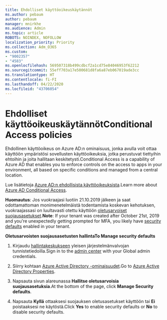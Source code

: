 ```yaml
---
title: Ehdolliset käyttöoikeuskäytännöt
ms.author: pebaum
author: pebaum
manager: mnirkhe
ms.audience: Admin
ms.topic: article
ROBOTS: NOINDEX, NOFOLLOW
localization_priority: Priority
ms.collection: Adm_O365
ms.custom:
- "9002357"
- "4583"
ms.openlocfilehash: 569507318b499cdbcf2a1cd75e84046953f62212
ms.sourcegitcommit: 55eff703a17e500681d8fa6a87eb067019ade3cc
ms.translationtype: HT
ms.contentlocale: fi-FI
ms.lasthandoff: 04/22/2020
ms.locfileid: "43706054"
---
```

# <a name="conditional-access-policies"></a><span data-ttu-id="975f5-102">Ehdolliset käyttöoikeuskäytännöt</span><span class="sxs-lookup"><span data-stu-id="975f5-102">Conditional Access policies</span></span>

<span data-ttu-id="975f5-103">Ehdollinen käyttöoikeus on Azure AD:n ominaisuus, jonka avulla voit ottaa käyttöön ympäristösi sovellusten käyttöoikeuksia, jotka perustuvat tiettyihin ehtoihin ja joita hallitaan keskitetysti.</span><span class="sxs-lookup"><span data-stu-id="975f5-103">Conditional Access is a capability of Azure AD that enables you to enforce controls on the access to apps in your environment, all based on specific conditions and managed from a central location.</span></span>

<span data-ttu-id="975f5-104">Lue lisätietoja [Azure AD:n ehdollisista käyttöoikeuksista](https://docs.microsoft.com/azure/active-directory/conditional-access/).</span><span class="sxs-lookup"><span data-stu-id="975f5-104">Learn more about [Azure AD Conditional Access](https://docs.microsoft.com/azure/active-directory/conditional-access/).</span></span>  

<span data-ttu-id="975f5-105">**Huomautus**: Jos vuokraajasi luotiin 21.10.2019 jälkeen ja saat odottamattoman monimenetelmäistä todentamista koskevan kehotuksen, vuokraajassasi on luultavasti otettu käyttöön [oletusarvoiset suojausasetukset](https://aka.ms/securitydefaults).</span><span class="sxs-lookup"><span data-stu-id="975f5-105">**Note**: If your tenant was created after October 21st, 2019 and you're unexpectedly getting prompted for MFA, you likely have [security defaults](https://aka.ms/securitydefaults) enabled in your tenant.</span></span>

<span data-ttu-id="975f5-106">**Oletusarvoisten suojausasetusten hallinta**</span><span class="sxs-lookup"><span data-stu-id="975f5-106">**To Manage security defaults**</span></span>

1. <span data-ttu-id="975f5-107">Kirjaudu [hallintakeskukseen](https://go.microsoft.com/fwlink/p/?linkid=834822) yleisen järjestelmänvalvojan tunnistetiedoilla.</span><span class="sxs-lookup"><span data-stu-id="975f5-107">Sign in to the [admin center](https://go.microsoft.com/fwlink/p/?linkid=834822) with your Global admin credentials.</span></span>

2. <span data-ttu-id="975f5-108">Siirry kohtaan [Azure Active Directory -ominaisuudet](https://portal.azure.com/#blade/Microsoft_AAD_IAM/ActiveDirectoryMenuBlade/Properties).</span><span class="sxs-lookup"><span data-stu-id="975f5-108">Go to [Azure Active Directory Properties](https://portal.azure.com/#blade/Microsoft_AAD_IAM/ActiveDirectoryMenuBlade/Properties).</span></span>

3. <span data-ttu-id="975f5-109">Napsauta sivun alareunassa **Hallitse oletusarvoisia suojausasetuksia**.</span><span class="sxs-lookup"><span data-stu-id="975f5-109">At the bottom of the page, click **Manage Security defaults**.</span></span>

4. <span data-ttu-id="975f5-110">Napsauta **Kyllä** ottaaksesi suojauksen oletusasetukset käyttöön tai **Ei** poistaaksesi ne käytöstä.</span><span class="sxs-lookup"><span data-stu-id="975f5-110">Click **Yes** to enable security defaults or **No** to disable security defaults.</span></span>
